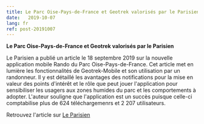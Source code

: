 ```yaml
---
title: Le Parc Oise-Pays-de-France et Geotrek valorisés par le Parisien
date:   2019-10-07
lang: fr
ref: post-20191007
---
```


**Le Parc Oise-Pays-de-France et Geotrek valorisés par le Parisien**  

Le Parisien a publié un article le 18 septembre 2019 sur la nouvelle application mobile Rando du Parc Oise-Pays-de-France.
Cet article met en lumière les fonctionnalités de Geotrek-Mobile et son utilisation par un randonneur.
Il y est détaillé les avantages des notifications pour la mise en valeur des points d'intérêt et le rôle que peut jouer
l'application pour sensibiliser les usagers aux zones humides du parc et les comportements à adopter.
L'auteur souligne que l'application est un succès puisque celle-ci comptabilise plus de 624 téléchargemenrs et 2 207 utilisateurs.

Retrouvez l'article sur [Le Parisien](http://www.leparisien.fr/val-d-oise-95/oise-pays-de-france-l-application-dediee-a-la-randonnee-dans-le-pnr-seduit-18-09-2019-8154996.php)
